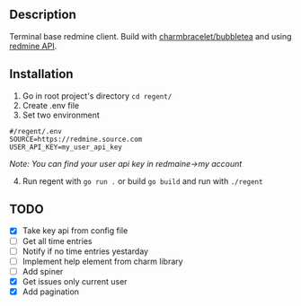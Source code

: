 ## Description
Terminal base redmine client. Build with [charmbracelet/bubbletea](https://github.com/charmbracelet/bubbletea) and using [redmine API](https://www.redmine.org/projects/redmine/wiki/rest_api).

## Installation
1. Go in root project's directory `cd regent/` 
2. Create .env file
3. Set two environment

```
#/regent/.env
SOURCE=https://redmine.source.com
USER_API_KEY=my_user_api_key   
```

*Note: You can find your user api key in redmaine->my account*

4. Run regent with `go run .` or build `go build` and run with `./regent`
## TODO
- [x] Take key api from config file
- [ ] Get all time entries 
- [ ] Notify if no time entries yestarday
- [ ] Implement help element from charm library
- [ ] Add spiner
- [x] Get issues only current user
- [x] Add pagination 
